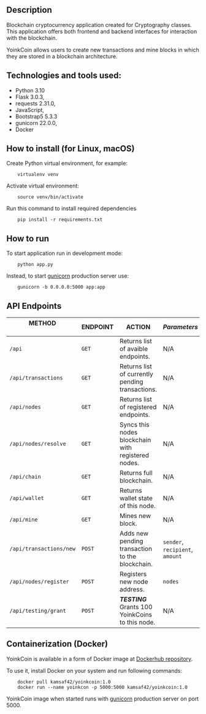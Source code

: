 ## Description

Blockchain cryptocurrency application created for Cryptography classes.
This application offers both frontend and backend interfaces for interaction with the blockchain.

YoinkCoin allows users to create new transactions and mine blocks in which they are stored in a blockchain architecture.


## Technologies and tools used:

- Python 3.10
- Flask 3.0.3,
- requests 2.31.0,
- JavaScript,
- Bootstrap5 5.3.3
- gunicorn 22.0.0,
- Docker


## How to install (for Linux, macOS)

Create Python virtual environment, for example:

        virtualenv venv

Activate virtual environment:

        source venv/bin/activate

Run this command to install required dependencies

        pip install -r requirements.txt


## How to run

To start application run in development mode:

        python app.py

Instead, to start <a href="https://gunicorn.org/">gunicorn</a> production server use:
        
        gunicorn -b 0.0.0.0:5000 app:app


## API Endpoints


| **METHOD** &nbsp;&nbsp;&nbsp;&nbsp;&nbsp;&nbsp;&nbsp;&nbsp;&nbsp;&nbsp;&nbsp;&nbsp;&nbsp;&nbsp;&nbsp;&nbsp;&nbsp;&nbsp;&nbsp;&nbsp;&nbsp;&nbsp;&nbsp;&nbsp;&nbsp;&nbsp;&nbsp;&nbsp;&nbsp;&nbsp;&nbsp; | **ENDPOINT** | **ACTION** | ***Parameters*** |
| ------------- | ------------- | ------------- | ------------- |
| ```/api``` | ```GET``` | Returns list of avaible endpoints. | N/A |
| ```/api/transactions``` | ```GET``` | Returns list of currently pending transactions. | N/A |
| ```/api/nodes``` | ```GET``` | Returns list of registered endpoints. | N/A |
| ```/api/nodes/resolve``` | ```GET``` | Syncs this nodes blockchain with registered nodes. | N/A |
| ```/api/chain``` | ```GET``` | Returns full blockchain. | N/A |
| ```/api/wallet``` | ```GET``` | Returns wallet state of this node. | N/A |
| ```/api/mine``` | ```GET``` | Mines new block. | N/A |
| ```/api/transactions/new``` | ```POST``` | Adds new pending transaction to the blockchain. | ```sender```, ```recipient```, ```amount``` |
| ```/api/nodes/register``` | ```POST``` | Registers new node address. | ```nodes``` |
| ```/api/testing/grant``` | ```POST``` | ***TESTING*** Grants 100 YoinkCoins to this node.  | N/A |


## Containerization (Docker)

YoinkCoin is available in a form of Docker image at <a href="https://hub.docker.com/repository/docker/kamsaf42/yoinkcoin/general">Dockerhub repository</a>.

To use it, install Docker on your system and run following commands:

        docker pull kamsaf42/yoinkcoin:1.0
        docker run --name yoinkcon -p 5000:5000 kamsaf42/yoinkcoin:1.0

YoinkCoin image when started runs with <a href="https://gunicorn.org/">gunicorn</a> production server on port 5000.
